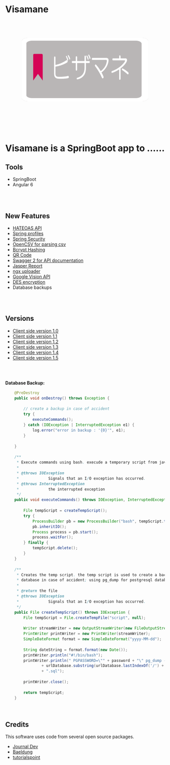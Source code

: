 # Visamane
<h1 align="center">
  <br>
  <img src="./images/vis logo.png" height="200" width="400" style="max-width:100%;border-radius: 5%;background-color: #bbb5b5;"/>
 



<br><br>
<p>Visamane is a  SpringBoot app to  <strong>.....</strong>.</p>

## Tools

<ul>
<li> SpringBoot </li>
<li> Angular 6 </li>
</ul>

<br><br>
## New Features

<ul>
<li>  <a href="https://spring.io/guides/gs/accessing-data-rest/">HATEOAS API</a></li>
<li>  <a href="https://github.com/Aymanov1/telegram-community-backend/tree/master/src/main/resources">Spring profiles</a> </li>
<li>  <a href="https://spring.io/projects/spring-security">Spring Security</a></li>
<li>  <a href="https://www.baeldung.com/opencsv">OpenCSV for parsing csv</a></li>
<li>  <a href="https://www.baeldung.com/spring-security-registration-password-encoding-bcrypt">Bcrypt Hashing</a></li>
<li>  <a href="https://github.com/techiediaries/ngx-qrcode">QR Code</a></li>
<li>  <a href="https://swagger.io/docs/">Swagger 2 for API documentation</a></li>
<li>  <a href="https://swagger.io/docs/">Jasper Report</a></li>
<li>  <a href="https://www.npmjs.com/package/ngx-uploader">ngx uploader</a></li>
<li>  <a href="https://cloud.google.com/vision/docs/libraries#client-libraries-install-java">Google Vision API</a></li>
<li>  <a href="http://tutorials.jenkov.com/java-cryptography/cipher.html">DES encryption</a></li>
<li> Database backups </li> 
</ul>


<br><br>
## Versions
<ul>
<li>  <a href="./versions/version-1.0.md" target="_blank">Client side version 1.0</a></li>
<li>  <a href="./versions/version-1.1.md" target="_blank">Client side version 1.1</a></li>
<li>  <a href="./versions/version-1.2.md" target="_blank">Client side version 1.2</a></li>
<li>  <a href="./versions/version-1.3.md" target="_blank">Client side version 1.3</a></li>
<li>  <a href="./versions/version-1.4.md" target="_blank">Client side version 1.4</a></li>
<li>  <a href="./versions/version-1.5.md" target="_blank">Client side version 1.5</a></li>

</ul>

<br><br>

**Database Backup:**
```Java
	@PreDestroy
	public void onDestroy() throws Exception {

		// create a backup in case of accident
		try {
			executeCommands();
		} catch (IOException | InterruptedException e1) {
			log.error("error in backup : '{0}'", e1);
		}

	}

	/**
	 * Execute commands using bash. execude a temporary script from java interface
	 *
	 * @throws IOException
	 *             Signals that an I/O exception has occurred.
	 * @throws InterruptedException
	 *             the interrupted exception
	 */
	public void executeCommands() throws IOException, InterruptedException {

		File tempScript = createTempScript();
		try {
			ProcessBuilder pb = new ProcessBuilder("bash", tempScript.toString());
			pb.inheritIO();
			Process process = pb.start();
			process.waitFor();
		} finally {
			tempScript.delete();
		}
	}

	/**
	 * Creates the temp script. the temp script is used to create a backup of
	 * database in case of accident; using pg_dump for postgresql database
	 *
	 * @return the file
	 * @throws IOException
	 *             Signals that an I/O exception has occurred.
	 */
	public File createTempScript() throws IOException {
		File tempScript = File.createTempFile("script", null);

		Writer streamWriter = new OutputStreamWriter(new FileOutputStream(tempScript));
		PrintWriter printWriter = new PrintWriter(streamWriter);
		SimpleDateFormat format = new SimpleDateFormat("yyyy-MM-dd");

		String dateString = format.format(new Date());
		printWriter.println("#!/bin/bash");
		printWriter.println(" PGPASSWORD=\"" + password + "\" pg_dump -U " + username + " "
				+ urlDatabase.substring(urlDatabase.lastIndexOf('/') + 1) + " > " + pathBackup + "/db" + dateString
				+ ".sql");

		printWriter.close();

		return tempScript;
	}

                  
```



## Credits

This software uses code from several open source packages.

- [Journal Dev](https://www.journaldev.com)
- [Baeldung](www.baeldung.com)
- [tutorialspoint](https://www.tutorialspoint.com)

